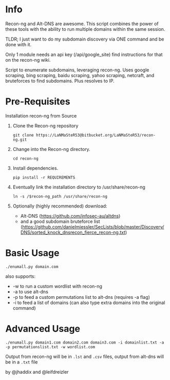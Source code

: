 # Info

Recon-ng and Alt-DNS are awesome. This script combines the power of these tools with the ability to run multiple domains within the same session.

TLDR; I just want to do my subdomain discovery via ONE command and be done with it.

Only 1 module needs an api key (/api/google_site) find instructions for that on the recon-ng wiki.

Script to enumerate subdomains, leveraging recon-ng. Uses google scraping, bing scraping, baidu scraping, yahoo scraping, netcraft, and bruteforces to find subdomains. Plus resolves to IP.

# Pre-Requisites

Installation recon-ng from Source

1. Clone the Recon-ng repository

    `git clone https://LaNMaSteR53@bitbucket.org/LaNMaSteR53/recon-ng.git`
2. Change into the Recon-ng directory.

    `cd recon-ng`

3. Install dependencies.

    `pip install -r REQUIREMENTS`

4. Eventually link the installation directory to /usr/share/recon-ng

    `ln -s /$recon-ng_path /usr/share/recon-ng`

5. Optionally (highly recommended) download: 

    + Alt-DNS (https://github.com/infosec-au/altdns)
    + and a good subdomain bruteforce list (https://github.com/danielmiessler/SecLists/blob/master/Discovery/DNS/sorted_knock_dnsrecon_fierce_recon-ng.txt)

# Basic Usage

`./enumall.py domain.com`

also supports:
+ -w to run a custom wordlist with recon-ng
+ -a to use alt-dns
+ -p to feed a custom permutations list to alt-dns (requires -a flag)
+ -i to feed a list of domains (can also type extra domains into the original command)

# Advanced Usage

`./enumall.py domain1.com domain2.com domain3.com -i domainlist.txt -a -p permutationslist.txt -w wordlist.com`

Output from recon-ng will be in `.lst` and `.csv` files, output from alt-dns will be in a `.txt` file


by @jhaddix and @leifdreizler
